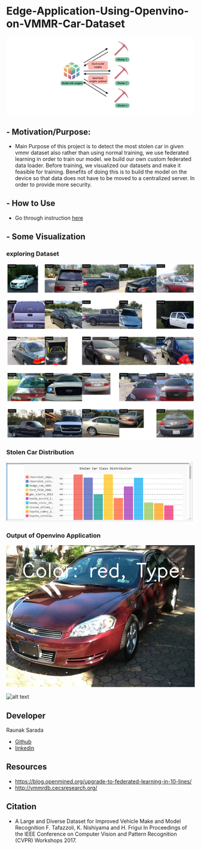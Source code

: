 # Edge-Application-Using-Openvino-on-VMMR-Car-Dataset
![alt text](https://github.com/raunak222/UdacityOpenSource/blob/master/Raunak%20Sarada/Federated%20Learning%20on%20VMMR%20Cars%20Dataset/federated.png)

## - Motivation/Purpose: 
- Main Purpose of this project is to detect the most stolen car in given vmmr dataset 
also rather than using normal training, we use federated learning in order to train our model. we build our own custom federated data loader. Before training, we visualized our datasets and make it feasible for training.
Benefits of doing this is to build the model on the device so that data does not have to be moved to a centralized server. In order to provide more security.
 

## - How to Use 
- Go through instruction [here](https://github.com/raunak222/UdacityOpenSource/blob/master/Raunak%20Sarada/Federated%20Learning%20on%20VMMR%20Cars%20Dataset/Installation%20Instructions.docx)

## - Some Visualization
 ### exploring Dataset
 ![alt text](https://github.com/raunak222/UdacityOpenSource/blob/master/Raunak%20Sarada/Federated%20Learning%20on%20VMMR%20Cars%20Dataset/vmmr.png)
### Stolen Car Distribution
![alt text](https://github.com/raunak222/UdacityOpenSource/blob/master/Raunak%20Sarada/Federated%20Learning%20on%20VMMR%20Cars%20Dataset/vmmr3.PNG)
### Output of Openvino Application
![alt text](https://github.com/raunak222/Edge-Application-Using-Openvino-on-VMMR-Car-Dataset/blob/master/Images/CAR_META-output%20(1).png)


![alt text](https://github.com/raunak222/Edge-Application-Using-Openvino-on-VMMR-Car-Dataset/blob/master/Images/CAR_META-output%20.png)

## Developer 
  Raunak Sarada 
  - [Github](https://github.com/raunak222) 
  - [linkedin](https://www.linkedin.com/in/raunak-sarada)
## Resources 
- https://blog.openmined.org/upgrade-to-federated-learning-in-10-lines/
- http://vmmrdb.cecsresearch.org/

## Citation
- A Large and Diverse Dataset for Improved Vehicle Make and Model Recognition F. Tafazzoli, K. Nishiyama and H. Frigui In Proceedings of the IEEE Conference on Computer Vision and Pattern Recognition (CVPR) Workshops 2017.
